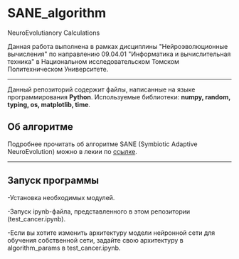 # SANE_algorithm
NeuroEvolutianory Calculations

Данная работа выполнена в рамках дисциплины "Нейроэволюционные вычисления" по направлению 09.04.01 "Информатика и вычислительная техника" в Национальном исследовательском Томском Политехническом Университете.

---
Данный репозиторий содержит файлы, написанные на языке программирования **Python**.
Используемые библиотеки: **numpy, random, typing, os, matplotlib, time**.

## **Об алгоритме**

Подробнее прочитать об алгоритме SANE (Symbiotic Adaptive NeuroEvolution) можно в лекии по [ссылке](https://drive.google.com/file/d/1HXiLb1Hcccm0W0grmyUgtJjuodBXXWWK/view?usp=drive_link).

---
## **Запуск программы**

-Установка необходимых модулей.

-Запуск ipynb-файла, представленного в этом репозитории (test_cancer.ipynb).

-Если вы хотите изменить архитектуру модели нейронной сети для обучения собственной сети, задайте свою архитектуру в algorithm_params в test_cancer.ipynb.
